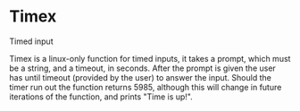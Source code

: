 # Timex
Timed input


Timex is a linux-only function for timed inputs, it takes a prompt, which must be a string, and a timeout, in seconds. 
After the prompt is given the user has until timeout (provided by the user) to answer the input. Should the timer run 
out the function returns 5985, although this will change in future iterations of the function, and prints "Time is up!".
